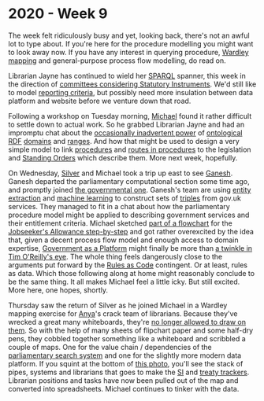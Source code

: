 # 2020 - Week 9

The week felt ridiculously busy and yet, looking back, there's not an awful lot to type about. If you're here for the procedure modelling you might want to look away now. If you have any interest in querying procedure, [Wardley mapping](https://en.wikipedia.org/wiki/Wardley_map) and general-purpose process flow modelling, do read on.


Librarian Jayne has continued to wield her [SPARQL](https://en.wikipedia.org/wiki/SPARQL) spanner, this week in the direction of [committees considering Statutory Instruments](https://ukparliament.github.io/ontologies/procedure/meta/queries/committees/). We'd still like to model [reporting criteria](https://publications.parliament.uk/pa/jt5801/jtstatin/26/2602.htm), but possibly need more insulation between data platform and website before we venture down that road.

Following a workshop on Tuesday morning, [Michael](https://twitter.com/fantasticlife) found it rather difficult to settle down to actual work. So he grabbed Librarian Jayne and had an impromptu chat about the [occasionally inadvertent power](http://smethur.st/posts/176135865) of [ontological](https://en.wikipedia.org/wiki/Web_Ontology_Language) [RDF](https://en.wikipedia.org/wiki/Resource_Description_Framework) [domains](https://www.infowebml.ws/rdf-owl/domain.htm) and [ranges](https://www.infowebml.ws/rdf-owl/range.htm). And how that might be used to design a very simple model to link [procedures](https://ukparliament.github.io/ontologies/procedure/procedure-ontology.html#d4e153) and [routes in procedures](https://ukparliament.github.io/ontologies/procedure/procedure-ontology.html#d4e164) to the legislation and [Standing Orders](http://standing-orders.herokuapp.com/) which describe them. More next week, hopefully.

On Wednesday, [Silver](https://twitter.com/silveroliver) and Michael took a trip up east to see [Ganesh](https://twitter.com/gansenthi). Ganesh departed the parliamentary computational section some time ago, and promptly joined [the governmental one](https://gds.blog.gov.uk/). Ganesh's team are using [entity extraction](https://en.wikipedia.org/wiki/Named-entity_recognition) and [machine learning](https://en.wikipedia.org/wiki/Machine_learning) to construct sets of [triples](https://en.wikipedia.org/wiki/Semantic_triple) from gov.uk services. They managed to fit in a chat about how the parliamentary procedure model might be applied to describing government services and their entitlement criteria. Michael sketched [part of a flowchart](https://twitter.com/fantasticlife/status/1232707694190088194) for the [Jobseeker's Allowance step-by-step](https://www.gov.uk/jobseekers-allowance/eligibility) and got rather overexcited by the idea that, given a decent process flow model and enough access to domain expertise, [Government as a Platform](https://gds.blog.gov.uk/category/government-as-a-platform/) might finally be more than [a twinkle in Tim O'Reilly's eye](https://www.oreilly.com/library/view/open-government/9781449381936/ch02.html). The whole thing feels dangerously close to the arguments put forward by the [Rules as Code](http://www.slaw.ca/2019/06/14/the-fight-over-rules-as-code/) contingent. Or at least, rules as data. Which those following along at home might reasonably conclude to be the same thing. It all makes Michael feel a little icky. But still excited. More here, one hopes, shortly.

Thursday saw the return of Silver as he joined Michael in a Wardley mapping exercise for [Anya](https://twitter.com/bitten_)'s crack team of librarians. Because they've wrecked a great many whiteboards, they're [no longer allowed to draw on them](https://twitter.com/fantasticlife/status/1233378583583870977). So with the help of many sheets of flipchart paper and some half-dry pens, they cobbled together something like a whiteboard and scribbled a couple of maps. One for the value chain / dependencies of the [parliamentary search system](https://search-material.parliament.uk/) and one for the slightly more modern data platform. If you squint at the bottom of [this photo](https://twitter.com/fantasticlife/status/1233000713359384576), you'll see the stack of pipes, systems and librarians that goes to make the [SI](https://statutoryinstruments.parliament.uk/) and [treaty trackers](https://treaties.parliament.uk/). Librarian positions and tasks have now been pulled out of the map and converted into spreadsheets. Michael continues to tinker with the data.
